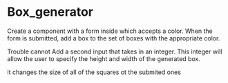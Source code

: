 # Box_generator
Create a component with a form inside which accepts a color. When the form is submitted, add a box to the set of boxes with the appropriate color.


Trouble cannot Add a second input that takes in an integer. This integer will allow the user to specify the height and width of the generated box.

it changes the size of all of the squares ot the submited ones
